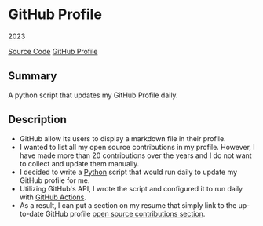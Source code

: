 # GitHub Profile
2023

[Source Code](https://github.com/chomosuke/chomosuke/blob/master/update.py)
[GitHub Profile](https://github.com/chomosuke)

## Summary
A python script that updates my GitHub Profile daily.

## Description
- GitHub allow its users to display a markdown file in their profile.
- I wanted to list all my open source contributions in my profile. However, I have made more than 20 contributions over the years and I do not want to collect and update them manually.
- I decided to write a [Python](../skills/python.md) script that would run daily to update my GitHub profile for me.
- Utilizing GitHub's API, I wrote the script and configured it to run daily with [GitHub Actions](../skills/github-action.md).
- As a result, I can put a section on my resume that simply link to the up-to-date GitHub profile [open source contributions section](https://github.com/chomosuke/chomosuke#pull-requests).
